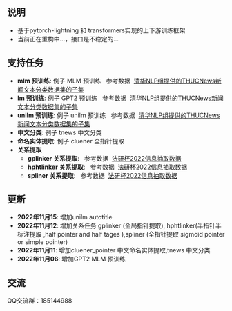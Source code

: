 
## 说明
- 基于pytorch-lightning 和 transformers实现的上下游训练框架
- 当前正在重构中...，接口是不稳定的...

## 支持任务
- <strong>mlm 预训练</strong>: 例子 MLM 预训练 &nbsp;&nbsp;参考数据&nbsp;&nbsp;[清华NLP组提供的THUCNews新闻文本分类数据集的子集](https://github.com/ssbuild/cail2022-info-extract)
- <strong>lm 预训练</strong>: 例子 GPT2 预训练 &nbsp;&nbsp;参考数据&nbsp;&nbsp;[清华NLP组提供的THUCNews新闻文本分类数据集的子集](https://github.com/ssbuild/cail2022-info-extract)
- <strong>unilm 预训练</strong>: 例子 unilm 预训练 &nbsp;&nbsp;参考数据&nbsp;&nbsp;[清华NLP组提供的THUCNews新闻文本分类数据集的子集](https://github.com/ssbuild/cail2022-info-extract)
- <strong>中文分类</strong>: 例子 tnews 中文分类 
- <strong>命名实体提取</strong>: 例子 cluener 全指针提取
- <strong>关系提取</strong>
  - <strong>gplinker 关系提取</strong>: &nbsp;&nbsp;参考数据&nbsp;&nbsp;[法研杯2022信息抽取数据](https://github.com/ssbuild/cail2022-info-extract)
  - <strong>hphtlinker 关系提取</strong>: &nbsp;&nbsp;参考数据&nbsp;&nbsp;[法研杯2022信息抽取数据](https://github.com/ssbuild/cail2022-info-extract)
  - <strong>spliner 关系提取</strong>: &nbsp;&nbsp;参考数据&nbsp;&nbsp;[法研杯2022信息抽取数据](https://github.com/ssbuild/cail2022-info-extract)

## 更新
- <strong>2022年11月15</strong>: 增加unilm autotitle
- <strong>2022年11月12</strong>: 增加关系任务 gplinker (全局指针提取), hphtlinker(半指针半标注提取 ,half pointer and half tages ),spliner (全指针提取 sigmoid pointer or simple pointer)
- <strong>2022年11月11</strong>: 增加cluener_pointer 中文命名实体提取,tnews 中文分类
- <strong>2022年11月06</strong>: 增加GPT2 MLM 预训练



## 交流
QQ交流群：185144988
